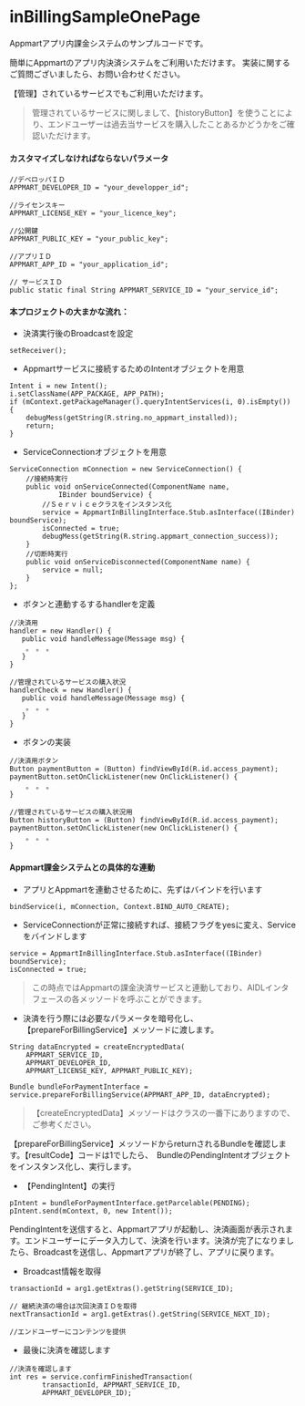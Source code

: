 inBillingSampleOnePage
======================

Appmartアプリ内課金システムのサンプルコードです。

簡単にAppmartのアプリ内決済システムをご利用いただけます。
実装に関するご質問ございましたら、お問い合わせください。

【管理】されているサービスでもご利用いただけます。

> 管理されているサービスに関しまして、【historyButton】を使うことにより、エンドユーザーは過去当サービスを購入したことあるかどうかをご確認いただけます。

#### カスタマイズしなければならないパラメータ

```
//デベロッパＩＤ
APPMART_DEVELOPER_ID = "your_developper_id";

//ライセンスキー
APPMART_LICENSE_KEY = "your_licence_key";

//公開鍵
APPMART_PUBLIC_KEY = "your_public_key";

//アプリＩＤ
APPMART_APP_ID = "your_application_id";

// サービスＩＤ
public static final String APPMART_SERVICE_ID = "your_service_id";
```



#### 本プロジェクトの大まかな流れ：


 *  決済実行後のBroadcastを設定

`setReceiver();` 

 * Appmartサービスに接続するためのIntentオブジェクトを用意
 
```
Intent i = new Intent();
i.setClassName(APP_PACKAGE, APP_PATH);
if (mContext.getPackageManager().queryIntentServices(i, 0).isEmpty()) {
	debugMess(getString(R.string.no_appmart_installed));
	return;
}
```
 
 * ServiceConnectionオブジェクトを用意
 
```
ServiceConnection mConnection = new ServiceConnection() {
	//接続時実行
	public void onServiceConnected(ComponentName name,
			IBinder boundService) {
		//Ｓｅｒｖｉｃｅクラスをインスタンス化
		service = AppmartInBillingInterface.Stub.asInterface((IBinder) boundService);
		isConnected = true;
		debugMess(getString(R.string.appmart_connection_success));
	}
	//切断時実行
	public void onServiceDisconnected(ComponentName name) {
		service = null;
	}
};
```
 
 * ボタンと連動するするhandlerを定義

```
//決済用
handler = new Handler() {
   public void handleMessage(Message msg) {
	。　。　。
   }
}

//管理されているサービスの購入状況
handlerCheck = new Handler() {
   public void handleMessage(Message msg) {
	。　。　。
   }
}
```

 * ボタンの実装
 
```
//決済用ボタン
Button paymentButton = (Button) findViewById(R.id.access_payment);
paymentButton.setOnClickListener(new OnClickListener() {
	。　。　。
}

//管理されているサービスの購入状況用
Button historyButton = (Button) findViewById(R.id.access_payment);
paymentButton.setOnClickListener(new OnClickListener() {
	。　。　。
}
```



#### Appmart課金システムとの具体的な連動

 * アプリとAppmartを連動させるために、先ずはバインドを行います
 
`bindService(i, mConnection, Context.BIND_AUTO_CREATE);`


 * ServiceConnectionが正常に接続すれば、接続フラグをyesに変え、Serviceをバインドします

```
service = AppmartInBillingInterface.Stub.asInterface((IBinder) boundService);
isConnected = true;
```

> この時点ではAppmartの課金決済サービスと連動しており、AIDLインタフェースの各メッソードを呼ぶことができます。


 * 決済を行う際には必要なパラメータを暗号化し、【prepareForBillingService】メッソードに渡します。
 
```
String dataEncrypted = createEncryptedData(
	APPMART_SERVICE_ID,
	APPMART_DEVELOPER_ID,
	APPMART_LICENSE_KEY, APPMART_PUBLIC_KEY);

Bundle bundleForPaymentInterface = service.prepareForBillingService(APPMART_APP_ID, dataEncrypted);
```

> 【createEncryptedData】メッソードはクラスの一番下にありますので、ご参考ください。


【prepareForBillingService】メッソードからreturnされるBundleを確認します。【resultCode】コードは1でしたら、　BundleのPendingIntentオブジェクトをインスタンス化し、実行します。


 * 【PendingIntent】の実行
 
```
pIntent = bundleForPaymentInterface.getParcelable(PENDING);
pIntent.send(mContext, 0, new Intent());
```

PendingIntentを送信すると、Appmartアプリが起動し、決済画面が表示されます。エンドユーザーにデータ入力して、決済を行います。決済が完了になりましたら、Broadcastを送信し、Appmartアプリが終了し、アプリに戻ります。


 * Broadcast情報を取得

```
transactionId = arg1.getExtras().getString(SERVICE_ID);

// 継続決済の場合は次回決済ＩＤを取得
nextTransactionId = arg1.getExtras().getString(SERVICE_NEXT_ID);

//エンドユーザーにコンテンツを提供
```


 * 最後に決済を確認します
 
```
//決済を確認します
int res = service.confirmFinishedTransaction(
		transactionId, APPMART_SERVICE_ID,
		APPMART_DEVELOPER_ID);
```
